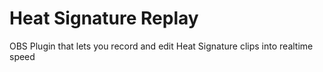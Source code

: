 # Heat Signature Replay
 OBS Plugin that lets you record and edit Heat Signature clips into realtime speed
